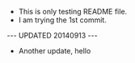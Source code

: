 - This is only testing README file.
- I am trying the 1st commit.

--- UPDATED 20140913 ---
- Another update, hello